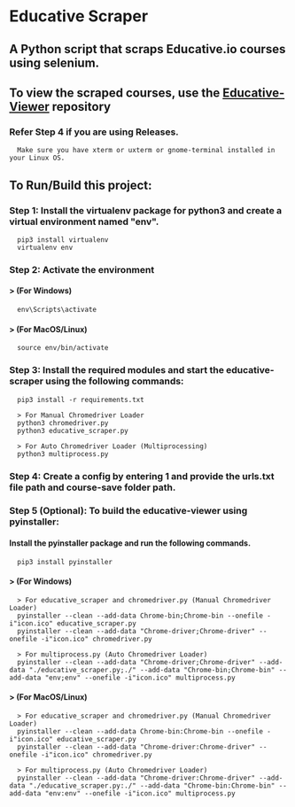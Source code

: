 # Educative Scraper
## A Python script that scraps Educative.io courses using selenium.

## To view the scraped courses, use the [Educative-Viewer](https://github.com/anilabhadatta/educative-viewer) repository
### Refer Step 4 if you are using Releases.
      Make sure you have xterm or uxterm or gnome-terminal installed in your Linux OS.
      
## To Run/Build this project:

### Step 1: Install the virtualenv package for python3 and create a virtual environment named "env".

      
      pip3 install virtualenv 
      virtualenv env 
      

### Step 2: Activate the environment
#### > (For Windows) 
      
      env\Scripts\activate
      
#### > (For MacOS/Linux) 
      
      source env/bin/activate
      
### Step 3: Install the required modules and start the educative-scraper using the following commands:
      
      pip3 install -r requirements.txt
      
      > For Manual Chromedriver Loader
      python3 chromedriver.py
      python3 educative_scraper.py
      
      > For Auto Chromedriver Loader (Multiprocessing)
      python3 multiprocess.py
      

### Step 4: Create a config by entering 1 and provide the urls.txt file path and course-save folder path.


### Step 5 (Optional): To build the educative-viewer using pyinstaller:
      
#### Install the pyinstaller package and run the following commands.
      
      pip3 install pyinstaller
      
#### > (For Windows) 
      
      > For educative_scraper and chromedriver.py (Manual Chromedriver Loader)
      pyinstaller --clean --add-data Chrome-bin;Chrome-bin --onefile -i"icon.ico" educative_scraper.py
      pyinstaller --clean --add-data "Chrome-driver;Chrome-driver" --onefile -i"icon.ico" chromedriver.py
      
      > For multiprocess.py (Auto Chromedriver Loader)
      pyinstaller --clean --add-data "Chrome-driver;Chrome-driver" --add-data "./educative_scraper.py;./" --add-data "Chrome-bin;Chrome-bin" --add-data "env;env" --onefile -i"icon.ico" multiprocess.py
      
#### > (For MacOS/Linux) 
      
      > For educative_scraper and chromedriver.py (Manual Chromedriver Loader)
      pyinstaller --clean --add-data Chrome-bin:Chrome-bin --onefile -i"icon.ico" educative_scraper.py
      pyinstaller --clean --add-data "Chrome-driver:Chrome-driver" --onefile -i"icon.ico" chromedriver.py
      
      > For multiprocess.py (Auto Chromedriver Loader)
      pyinstaller --clean --add-data "Chrome-driver:Chrome-driver" --add-data "./educative_scraper.py:./" --add-data "Chrome-bin:Chrome-bin" --add-data "env:env" --onefile -i"icon.ico" multiprocess.py
